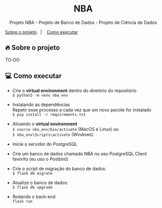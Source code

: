 <h1 align="center">NBA</h1>

<p align="center">
  <p align="center">Projeto NBA - Projeto de Banco de Dados - Projeto de Ciência de Dados</p>
  <a href="#-sobre-o-projeto">Sobre o projeto</a>&nbsp;&nbsp;&nbsp;|&nbsp;&nbsp;&nbsp;
  <a href="#-como-executar">Como executar</a>
</p>

## 🔥 Sobre o projeto
TO-DO

## 💻 Como executar
* Crie o **virtual environment** dentro do diretório do repositório<br>
`$ python3 -m venv nba_env`<br>

* Instalando as dependências<br>
  Repetir esse processo a cada vez que um novo pacote for instalado<br>
`$ pip install -r requirements.txt`

* Ativando o **virtual environment**<br>
`$ source nba_env/bin/activate` (MacOS e Linux) ou <br>
`$ nba_env\Scripts\activate` (Windows)<br>

* Inicie o servidor do PostgreSQL<br>
  
* Crie um banco de dados chamado NBA no seu PostgreSQL Client favorito (eu uso o Postbird)<br>
  
* Crie o script de migração do banco de dados:<br>
`$ flask db migrate`

* Atualize o banco de dados:<br>
`$ flask db upgrade`

* Rodando o back-end<br>
`flask run`